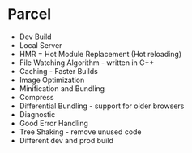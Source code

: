 # Parcel

- Dev Build
- Local Server
- HMR = Hot Module Replacement (Hot reloading)
- File Watching Algorithm - written in C++
- Caching - Faster Builds
- Image Optimization
- Minification and Bundling
- Compress
- Differential Bundling - support for older browsers
- Diagnostic
- Good Error Handling
- Tree Shaking - remove unused code
- Different dev and prod build

